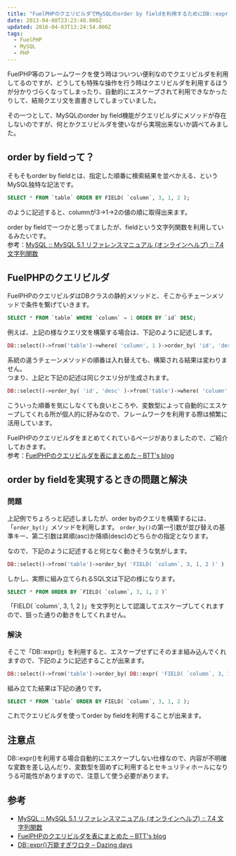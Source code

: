 ```yaml
---
title: "FuelPHPのクエリビルダでMySQLのorder by fieldを利用するためにDB::expr()を使ってみた"
date: 2013-04-08T23:23:48.000Z
updated: 2016-04-03T13:24:54.000Z
tags: 
  - FuelPHP
  - MySQL
  - PHP
---
```


FuelPHP等のフレームワークを使う時はついつい便利なのでクエリビルダを利用してるのですが、どうしても特殊な操作を行う時はクエリビルダを利用するほうが分かりづらくなってしまったり、自動的にエスケープされて利用できなかったりして、結局クエリ文を直書きしてしまっていました。

その一つとして、MySQLのorder by field機能がクエリビルダにメソッドが存在しないのですが、何とかクエリビルダを使いながら実現出来ないか調べてみました。


## order by fieldって？

そもそもorder by fieldとは、指定した順番に検索結果を並べかえる、というMySQL独特な記法です。

```sql
SELECT * FROM `table` ORDER BY FIELD( `column`, 3, 1, 2 );
```

のように記述すると、columnが3→1→2の値の順に取得出来ます。

order by fieldで一つかと思ってましたが、fieldという文字列関数を利用しているみたいです。  
 参考：[MySQL :: MySQL 5.1 リファレンスマニュアル (オンラインヘルプ) :: 7.4 文字列関数](http://dev.mysql.com/doc/refman/5.1-olh/ja/string-functions.html#function_field)


## FuelPHPのクエリビルダ

FuelPHPのクエリビルダはDBクラスの静的メソッドと、そこからチェーンメソッドで条件を繋げていきます。

```sql
SELECT * FROM `table` WHERE `column` = 1 ORDER BY `id` DESC;
```

例えば、上記の様なクエリ文を構築する場合は、下記のように記述します。

```php
DB::select()->from('table')->where( 'column', 1 )->order_by( 'id', 'desc' );
```

系統の違うチェーンメソッドの順番は入れ替えても、構築される結果は変わりません。  
 つまり、上記と下記の記述は同じクエリ分が生成されます。

```php
DB::select()->order_by( 'id', 'desc' )->from('table')->where( 'column', 1 );
```

こういった順番を気にしなくても良いところや、変数型によって自動的にエスケープしてくれる所が個人的に好みなので、フレームワークを利用する際は頻繁に活用しています。

FuelPHPのクエリビルダをまとめてくれているページがありましたので、ご紹介しておきます。  
 参考：[FuelPHPのクエリビルダを表にまとめた – BTT's blog](http://btt.hatenablog.com/entry/2012/08/20/190737)


## order by fieldを実現するときの問題と解決

### 問題

上記例でちょろっと記述しましたが、order byのクエリを構築するには、「`order_by()`」メソッドを利用します。 
`order_by()`の第一引数が並び替えの基準キー、第二引数は昇順(asc)か降順(desc)のどちらかの指定となります。

なので、下記のように記述すると何となく動きそうな気がします。

```php
DB::select()->from('table')->order_by( 'FIELD( `column`, 3, 1, 2 )' )
```

しかし、実際に組み立てられるSQL文は下記の様になります。

```sql
SELECT * FROM ORDER BY `FIELD( `column`, 3, 1, 2 )`
```

「FIELD( \`column\`, 3, 1, 2 )」を文字列として認識してエスケープしてくれますので、狙った通りの動きをしてくれません。

### 解決

そこで「DB::expr()」を利用すると、エスケープせずにそのまま組み込んでくれますので、下記のように記述することが出来ます。

```php
DB::select()->from('table')->order_by( DB::expr( 'FIELD( `column`, 3, 1, 2 )' ) )
```

組み立てた結果は下記の通りです。

```sql
SELECT * FROM `table` ORDER BY FIELD( `column`, 3, 1, 2 );
```

これでクエリビルダを使ってorder by fieldを利用することが出来ます。


## 注意点

DB::expr()を利用する場合自動的にエスケープしない仕様なので、内容が不明確な変数を差し込んだり、変数型を固めずに利用するとセキュリティホールになりうる可能性がありますので、注意して使う必要があります。


## 参考

- [MySQL :: MySQL 5.1 リファレンスマニュアル (オンラインヘルプ) :: 7.4 文字列関数](http://dev.mysql.com/doc/refman/5.1-olh/ja/string-functions.html#function_field)
- [FuelPHPのクエリビルダを表にまとめた – BTT's blog](http://btt.hatenablog.com/entry/2012/08/20/190737)
- [DB::expr()万能すぎワロタ – Dazing days](http://d.hatena.ne.jp/ts_asano/20121114/1352899282)